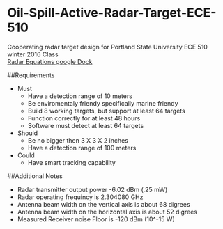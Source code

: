 # Oil-Spill-Active-Radar-Target-ECE-510
Cooperating radar target design for Portland State University ECE 510 winter 2016 Class<br>
[Radar Equations google Dock](https://docs.google.com/spreadsheets/d/1SBJ6qjm3yuyV2hIqerSS4fywFo_I5tQoiRfdYXWfvTU/pubhtml)

##Requirements
 * Must
   * Have a detection range of 10 meters
   * Be enviromentaly friendy specifically marine friendy
   * Build 8 working targets, but support at least 64 targets
   * Function correctly for at least 48 hours
   * Software must detect at least 64 targets
 * Should
   * Be no bigger then 3 X 3 X 2 inches
   * Have a detection range of 100 meters 
 * Could
   * Have smart tracking capability

##Additional Notes
 * Radar transmitter output power -6.02 dBm (.25 mW)
 * Radar operating frequincy is 2.304080 GHz
 * Antenna beam width on the vertical axis is about 68 digrees
 * Antenna beam width on the horizontal axis is about 52 digrees
 * Measured Receiver noise Floor is -120 dBm (10^-15 W)
